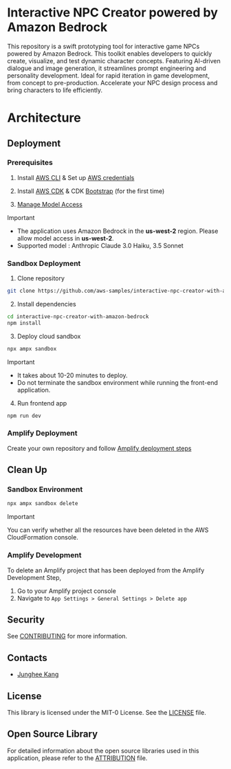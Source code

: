 # Interactive NPC Creator powered by Amazon Bedrock

This repository is a swift prototyping tool for interactive game NPCs powered by Amazon Bedrock. This toolkit enables developers to quickly create, visualize, and test dynamic character concepts. Featuring AI-driven dialogue and image generation, it streamlines prompt engineering and personality development. Ideal for rapid iteration in game development, from concept to pre-production. Accelerate your NPC design process and bring characters to life efficiently.

<!-- https://github.com/user-attachments/assets/ -->


# Architecture

<!-- ![Image](https://github.com/user-attachments/assets/) -->

## Deployment

### Prerequisites

1. Install [AWS CLI](https://docs.aws.amazon.com/cli/latest/userguide/getting-started-install.html) & Set up [AWS credentials](https://docs.aws.amazon.com/cli/latest/userguide/cli-configure-files.html)

2. Install [AWS CDK](https://docs.aws.amazon.com/cdk/v2/guide/getting_started.html#getting_started_install) & CDK [Bootstrap](https://docs.aws.amazon.com/cdk/v2/guide/bootstrapping-env.html#bootstrapping-howto) (for the first time)

3. [Manage Model Access](https://docs.aws.amazon.com/bedrock/latest/userguide/model-access.html)

> [!IMPORTANT]
> - The application uses Amazon Bedrock in the **us-west-2** region. Please allow model access in **us-west-2**.
> - Supported model : Anthropic Claude 3.0 Haiku, 3.5 Sonnet
<!-- > - The application only supports models from Anthropic Claude 3.0 and above **(3.0 Haiku, 3.0 Sonnet, 3.0 Opus, 3.5 Sonnet)**. -->

### Sandbox Deployment

1. Clone repository

```sh
git clone https://github.com/aws-samples/interactive-npc-creator-with-amazon-bedrock.git
```

2. Install dependencies

```sh
cd interactive-npc-creator-with-amazon-bedrock
npm install
```

3. Deploy cloud sandbox

```sh
npx ampx sandbox
```

> [!IMPORTANT]
> - It takes about 10-20 minutes to deploy.
> - Do not terminate the sandbox environment while running the front-end application.

4. Run frontend app

```sh
npm run dev
```

### Amplify Deployment

Create your own repository and follow [Amplify deployment steps](https://docs.amplify.aws/react/start/quickstart/#2-deploy-the-starter-app)

## Clean Up

### Sandbox Environment

```sh
npx ampx sandbox delete
```

> [!IMPORTANT]
> You can verify whether all the resources have been deleted in the AWS CloudFormation console.

### Amplify Development

To delete an Amplify project that has been deployed from the Amplify Development Step, 

1. Go to your Amplify project console
2. Navigate to `App Settings > General Settings > Delete app`

## Security

See [CONTRIBUTING](CONTRIBUTING.md#security-issue-notifications) for more information.

## Contacts

- [Junghee Kang](https://github.com/wenotme)


## License

This library is licensed under the MIT-0 License. See the [LICENSE](LICENSE) file.

## Open Source Library

For detailed information about the open source libraries used in this application, please refer to the [ATTRIBUTION](ATTRIBUTION.md) file.